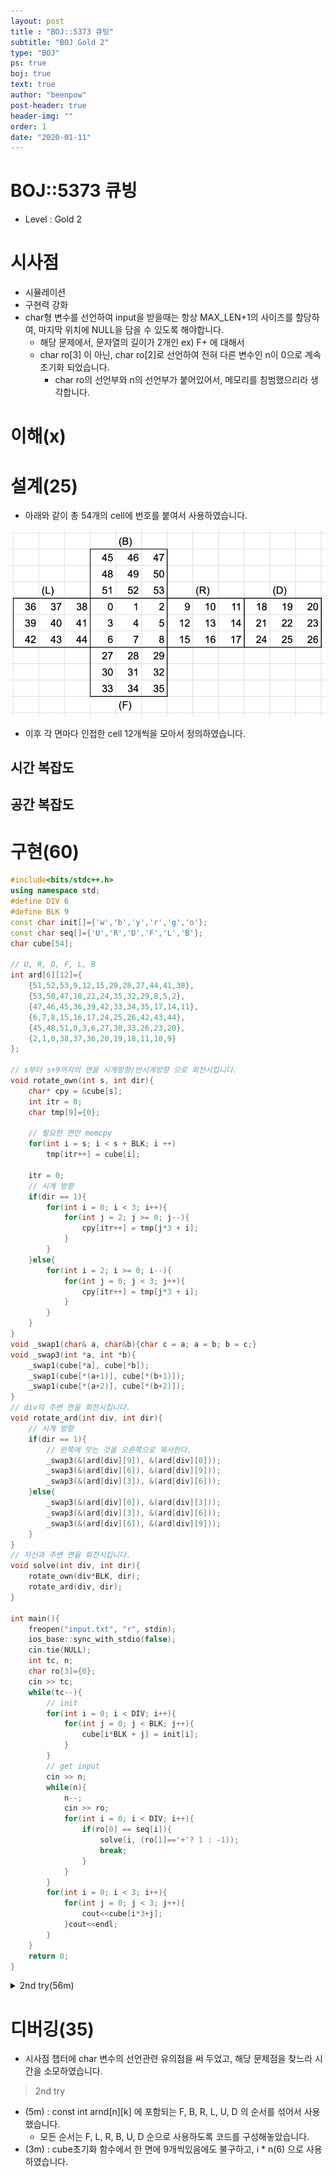 ```yaml
---
layout: post
title : "BOJ::5373 큐빙"
subtitle: "BOJ Gold 2"
type: "BOJ"
ps: true
boj: true
text: true
author: "beenpow"
post-header: true
header-img: ""
order: 1
date: "2020-01-11"
---
```


# BOJ::5373 큐빙
[BOJ]:<https://www.acmicpc.net/problem/5373>
- Level : Gold 2

# 시사점

- 시뮬레이션
- 구현력 강화
- char형 변수를 선언하여 input을 받을때는 항상 MAX_LEN+1의 사이즈를 할당하여, 마지막 위치에 NULL을
  담을 수 있도록 해야합니다.
  - 해당 문제에서, 문자열의 길이가 2개인 ex) F+   에 대해서
  - char ro[3] 이 아닌, char ro[2]로 선언하여 전혀 다른 변수인 n이 0으로 계속 초기화 되었습니다.
    - char ro의 선언부와 n의 선언부가 붙어있어서, 메모리를 침범했으리라 생각합니다.


# 이해(x)


# 설계(25)

- 아래와 같이 총 54개의 cell에 번호를 붙여서 사용하였습니다.

![img1](/img/2020-01-11-BOJ-5373-1.png)

- 이후 각 면마다 인접한 cell 12개씩을 모아서 정의하였습니다.

## 시간 복잡도

## 공간 복잡도

# 구현(60)

```cpp
#include<bits/stdc++.h>
using namespace std;
#define DIV 6
#define BLK 9
const char init[]={'w','b','y','r','g','o'};
const char seq[]={'U','R','D','F','L','B'};
char cube[54];

// U, R, D, F, L, B
int ard[6][12]={
    {51,52,53,9,12,15,29,28,27,44,41,38},
    {53,50,47,18,21,24,35,32,29,8,5,2},
    {47,46,45,36,39,42,33,34,35,17,14,11},
    {6,7,8,15,16,17,24,25,26,42,43,44},
    {45,48,51,0,3,6,27,30,33,26,23,20},
    {2,1,0,38,37,36,20,19,18,11,10,9}
};

// s부터 s+9까지의 면을 시계방향/반시계방향 으로 회전시킵니다.
void rotate_own(int s, int dir){
    char* cpy = &cube[s];
    int itr = 0;
    char tmp[9]={0};

    // 필요한 면만 memcpy
    for(int i = s; i < s + BLK; i ++)
        tmp[itr++] = cube[i];

    itr = 0;
    // 시계 방향
    if(dir == 1){
        for(int i = 0; i < 3; i++){
            for(int j = 2; j >= 0; j--){
                cpy[itr++] = tmp[j*3 + i];
            }
        }
    }else{
        for(int i = 2; i >= 0; i--){
            for(int j = 0; j < 3; j++){
                cpy[itr++] = tmp[j*3 + i];
            }
        }
    }
}
void _swap1(char& a, char&b){char c = a; a = b; b = c;}
void _swap3(int *a, int *b){
    _swap1(cube[*a], cube[*b]);
    _swap1(cube[*(a+1)], cube[*(b+1)]);
    _swap1(cube[*(a+2)], cube[*(b+2)]);
}
// div의 주변 면을 회전시킵니다.
void rotate_ard(int div, int dir){
    // 시계 방향
    if(dir == 1){
        // 왼쪽에 잇는 것을 오른쪽으로 복사한다.
        _swap3(&(ard[div][9]), &(ard[div][0]));
        _swap3(&(ard[div][6]), &(ard[div][9]));
        _swap3(&(ard[div][3]), &(ard[div][6]));
    }else{
        _swap3(&(ard[div][0]), &(ard[div][3]));
        _swap3(&(ard[div][3]), &(ard[div][6]));
        _swap3(&(ard[div][6]), &(ard[div][9]));
    }
}
// 자신과 주변 면을 회전시킵니다.
void solve(int div, int dir){
    rotate_own(div*BLK, dir);
    rotate_ard(div, dir);
}

int main(){
    freopen("input.txt", "r", stdin);
    ios_base::sync_with_stdio(false);
    cin.tie(NULL);
    int tc, n;
    char ro[3]={0};
    cin >> tc;
    while(tc--){
        // init
        for(int i = 0; i < DIV; i++){
            for(int j = 0; j < BLK; j++){
                cube[i*BLK + j] = init[i];
            }
        }
        // get input
        cin >> n;
        while(n){
            n--;
            cin >> ro;
            for(int i = 0; i < DIV; i++){
                if(ro[0] == seq[i]){
                    solve(i, (ro[1]=='+'? 1 : -1));
                    break;
                }
            }
        }
        for(int i = 0; i < 3; i++){
            for(int j = 0; j < 3; j++){
                cout<<cube[i*3+j];
            }cout<<endl;
        }
    }
    return 0;
}

```

<details markdown="1"> 
<summary> 2nd try(56m) </summary>
- 이해(6), 설계(22), 구현(20), 디버깅(8)
- 이전 풀이와 대조해보면,
  - 확연히, 코드의 불필요한 부분들이 많이 사라졌습니다.
  - 코드를 읽는 눈이 아플 정도로 모든 것을 선언하고 구체화 하였었고,
  - 그런 노력이 있었기에 코드가 조금씩 군더더기를 덜어내 가는 것 같습니다.

```cpp
#include<iostream>
#include<vector>
#define pb push_back
#define rep(i,a,b) for(int i=a;i<b;i++)
const int n = 6, m = 9, k = 12;
enum{F = 0, L, R, B, U, D};
const char seq[]={'F', 'L', 'R', 'B', 'U', 'D'};
const char init_colur[]={'r', 'g', 'b', 'o', 'w', 'y'};
const int arnd[n][k] = { // 실수(3m) : 순서 바꿔서 써놓음
    {42, 43, 44, 18, 21, 24, 47, 46, 45, 17, 14, 11}, // F
    {36, 39, 42, 0, 3, 6, 45, 48, 51, 35, 32, 29}, // L
    {44, 41, 38, 27, 30, 33, 53, 50, 47, 8, 5, 2}, // R
    {38, 37, 36, 9, 12, 15, 51, 52, 53, 26, 23, 20}, // B
    {29, 28, 27, 20, 19, 18, 2, 1, 0, 11, 10, 9},  // U
    {6, 7, 8, 24, 25, 26, 33, 34, 35, 15, 16, 17}  // D
};
using namespace std;


char cube[n * m];
void precalc(){
    // 실수(5m) : i * n(6) 으로 사용함, 한 면에 9개씩있음에도 불구하고
    rep(i, 0, n) rep(j, 0, m) cube[i * m + j] = init_colur[i];
}
void rotate_curdiv(int div, int dir){
    // init
    int cur_div = div * m;
    char tmp[m];
    rep(i, 0, m) tmp[i] = cube[cur_div + i];
    
    if(dir == 1){
        rep(i, 0, 3){
            rep(j, 0, 3){
                cube[cur_div + j * 3 + ( 2- i )] = tmp[i * 3 + j];
            }
        }
    }else{
        rep(i, 0, 3){
            rep(j, 0, 3){
                cube[cur_div + (2-j) * 3 + i] = tmp[i * 3 + j];
            }
        }
    }
}
void rotate_arnd(int div, int dir){
    char tmp[k];
    rep(i, 0, k) tmp[i] = cube[arnd[div][i]];
    rep(i, 0, k){
        if(dir == 1)
            cube[arnd[div][(i+3) % 12]] = tmp[i];
        else
            cube[arnd[div][i]] = tmp[(i+3) % 12];
    }
}
void PRINT(){
    rep(i, 0, 3){
        rep(j, 0, 3){
            cout << cube[U * m + i * 3 + j];
        }cout << endl;
    }
}
void process(int div, int dir){
    rotate_curdiv(div, dir);
    rotate_arnd(div, dir);
}
int main(){
    ios_base::sync_with_stdio(false);
    cin.tie(0); cout.tie(0);
    int tc; cin >> tc;
    while(tc--){
        precalc();
        int cmds; cin >> cmds;
        while(cmds--){
            char ch; char dir;
            cin >> ch >> dir;
            rep(i, 0, 6) if(ch == seq[i]){
                process(i, (dir == '+'? 1 : 0));
                break;
            }
        }
        PRINT();
    }
    return 0;
}
```

</details>

# 디버깅(35)

- 시사점 챕터에 char 변수의 선언관련 유의점을 써 두었고, 해당 문제점을 찾느라 시간을 소모하였습니다.

> 2nd try
  - (5m) : const int arnd[n][k] 에 포함되는 F, B, R, L, U, D 의 순서를 섞어서 사용했습니다.
    - 모든 순서는 F, L, R, B, U, D 순으로 사용하도록 코드를 구성해놓았습니다.
  - (3m) : cube초기화 함수에서 한 면에 9개씩있음에도 불구하고, i * n(6) 으로 사용하였습니다.
